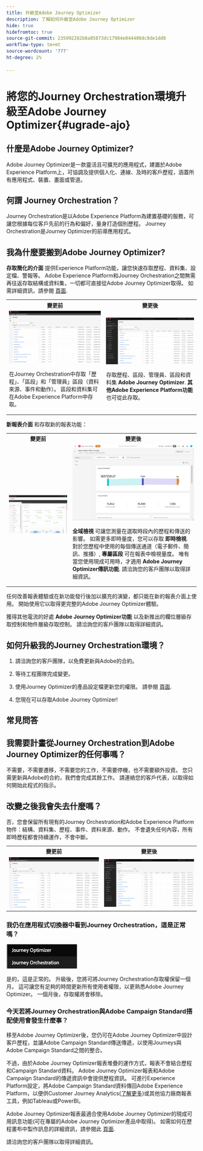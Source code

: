 ```yaml
---
title: 升級至Adobe Journey Optimizer
description: 了解如何升級至Adobe Journey Optimizer
hide: true
hidefromtoc: true
source-git-commit: 235992282b0a05873dc17984e044400dc8de1dd8
workflow-type: tm+mt
source-wordcount: '777'
ht-degree: 2%

---
```



# 將您的Journey Orchestration環境升級至Adobe Journey Optimizer{#ugrade-ajo}

## 什麼是Adobe Journey Optimizer?

Adobe Journey Optimizer是一款靈活且可擴充的應用程式，建置於Adobe Experience Platform上，可協調及提供個人化、連線、及時的客戶歷程，涵蓋所有應用程式、裝置、畫面或管&#x200B;道。

## 何謂 Journey Orchestration？

Journey Orchestration是以Adobe Experience Platform為建置基礎的服務，可讓您根據每位客戶先前的行為和偏好，量身打造個別歷程。 Journey Orchestration是Journey Optimizer的前導應用程式。

## 我為什麼要搬到Adobe Journey Optimizer?

**存取簡化的介面** 提供Experience Platform功能，讓您快速存取歷程、資料集、設定檔、警報等。 Adobe Experience Platform和Journey Orchestration之間無需再往返存取結構或資料集，一切都可直接從Adobe Journey Optimizer取得。 如需詳細資訊，請參閱 [頁面](https://experienceleague.adobe.com/docs/journey-optimizer/using/get-started/user-interface.html).

<table>
<tr>
<th>變更前</th>
<th>變更後</th>
</tr>
<tr>
<td><img src="../assets/migration-ajo-1.png"><p>在Journey Orchestration中存取「歷程」、「區段」和「管理員」區段（資料來源、事件和動作）。 區段和資料集可在Adobe Experience Platform中存取。 </p></td>
<td><img src="../assets/migration-ajo-2.png"><p>存取歷程、區段、管理員、區段和資料集 <strong>Adobe Journey Optimizer</strong>. <strong>其他Adobe Experience Platform功能</strong> 也可從此存取。</p></td>
</tr>
</table>

**新報表介面** 和存取新的報表功能：

<table>
<tr>
<th>變更前</th>
<th>變更後</th>
</tr>
<tr>
<td><img src="../assets/migration-ajo-5.png"></td>
<td><img src="../assets/migration-ajo-6.png"><p><strong>全域檢視</strong> 可讓您測量在選取時段內的歷程和傳送的影響。 如需更多即時量度，您可以存取 <strong>即時檢視</strong>. 對於您歷程中使用的每個傳送通道（電子郵件、簡訊、推播）, <strong>專屬區段</strong> 可在報表中檢視量度。 唯有當您使用現成可用時，才適用 <strong>Adobe Journey Optimizer傳訊功能</strong>. 請洽詢您的客戶團隊以取得詳細資訊。</p></td>
</tr>
</table>

任何改善報表體驗或在新功能發行後加以擴充的演變，都只能在新的報表介面上使用。 開始使用它以取得更完整的Adobe Journey Optimizer體驗。

獲得其他電流的好處 **Adobe Journey Optimizer功能** 以及新推出的欄位層級存取控制和物件層級存取控制。 請洽詢您的客戶團隊以取得詳細資訊。

## 如何升級我的Journey Orchestration環境？

1. 請洽詢您的客戶團隊，以免費更新與Adobe的合約。

1. 等待工程團隊完成變更。

1. 使用Journey Optimizer的產品設定檔更新您的權限。 請參閱 [頁面](https://experienceleague.adobe.com/docs/journey-optimizer/using/administration/ootb-product-profiles.html?lang=zh-Hant).

1. 您現在可以存取Adobe Journey Optimizer!

## 常見問答

## 我需要計畫從Journey Orchestration到Adobe Journey Optimizer的任何事嗎？

不需要，不需要遷移，不需要您的工作，不需要停機，也不需要額外投資。 您只需更新與Adobe的合約，我們會完成其餘工作。 請連絡您的客戶代表，以取得如何開始此程式的指示。

## 改變之後我會失去什麼嗎？

否，您會保留所有現有的Journey Orchestration和Adobe Experience Platform物件：結構、資料集、歷程、事件、資料來源、動作。 不會遺失任何內容，所有即時歷程都會持續運作，不會中斷。

<table>
<tr>
<th>變更前</th>
<th>變更後</th>
</tr>
<tr>
<td><img src="../assets/migration-ajo-7.png"></td>
<td><img src="../assets/migration-ajo-8.png"></td>
</tr>
</table>

### 我仍在應用程式切換器中看到Journey Orchestration，這是正常嗎？

![](../assets/migration-ajo-9.png)

是的，這是正常的。 升級後，您將可將Journey Orchestration存取權保留一個月。 這可讓您有足夠的時間更新所有使用者權限，以更熟悉Adobe Journey Optimizer。 一個月後，存取權將會移除。

### 今天若將Journey Orchestration與Adobe Campaign Standard搭配使用會發生什麼事？

移至Adobe Journey Optimizer後，您仍可在Adobe Journey Optimizer中設計客戶歷程，並讓Adobe Campaign Standard傳送傳遞，以使用Journeys與Adobe Campaign Standard之間的整合。

不過，由於Adobe Journey Optimizer報表堆疊的運作方式，報表不會結合歷程和Campaign Standard資料。 Adobe Journey Optimizer報表和Adobe Campaign Standard的傳遞資訊中會提供歷程資訊。 可進行Experience Platform設定，將Adobe Campaign Standard資料傳回Adobe Experience Platform，以便供Customer Journey Analytics([了解更多](https://business.adobe.com/products/experience-platform/customer-journey-analytics.html))或其他協力廠商報表工具，例如Tableau或PowerBI。

Adobe Journey Optimizer報表最適合使用Adobe Journey Optimizer的現成可用訊息功能(可在專屬的Adobe Journey Optimizer產品中取得)。 如需如何在歷程畫布中製作訊息的詳細資訊，請參閱此 [頁面](https://experienceleague.adobe.com/docs/journey-optimizer/using/messages/messages-in-journeys.html).

請洽詢您的客戶團隊以取得詳細資訊。